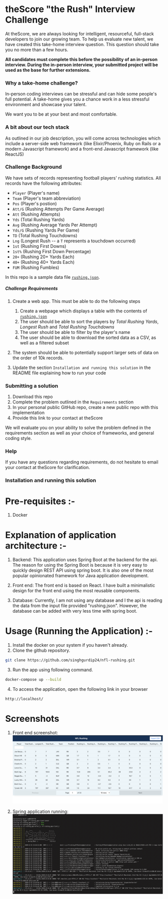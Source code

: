 # theScore "the Rush" Interview Challenge
At theScore, we are always looking for intelligent, resourceful, full-stack developers to join our growing team. To help us evaluate new talent, we have created this take-home interview question. This question should take you no more than a few hours.

**All candidates must complete this before the possibility of an in-person interview. During the in-person interview, your submitted project will be used as the base for further extensions.**

### Why a take-home challenge?
In-person coding interviews can be stressful and can hide some people's full potential. A take-home gives you a chance work in a less stressful environment and showcase your talent.

We want you to be at your best and most comfortable.

### A bit about our tech stack
As outlined in our job description, you will come across technologies which include a server-side web framework (like Elixir/Phoenix, Ruby on Rails or a modern Javascript framework) and a front-end Javascript framework (like ReactJS)

### Challenge Background
We have sets of records representing football players' rushing statistics. All records have the following attributes:
* `Player` (Player's name)
* `Team` (Player's team abbreviation)
* `Pos` (Player's postion)
* `Att/G` (Rushing Attempts Per Game Average)
* `Att` (Rushing Attempts)
* `Yds` (Total Rushing Yards)
* `Avg` (Rushing Average Yards Per Attempt)
* `Yds/G` (Rushing Yards Per Game)
* `TD` (Total Rushing Touchdowns)
* `Lng` (Longest Rush -- a `T` represents a touchdown occurred)
* `1st` (Rushing First Downs)
* `1st%` (Rushing First Down Percentage)
* `20+` (Rushing 20+ Yards Each)
* `40+` (Rushing 40+ Yards Each)
* `FUM` (Rushing Fumbles)

In this repo is a sample data file [`rushing.json`](/rushing.json).

##### Challenge Requirements
1. Create a web app. This must be able to do the following steps
    1. Create a webpage which displays a table with the contents of [`rushing.json`](/rushing.json)
    2. The user should be able to sort the players by _Total Rushing Yards_, _Longest Rush_ and _Total Rushing Touchdowns_
    3. The user should be able to filter by the player's name
    4. The user should be able to download the sorted data as a CSV, as well as a filtered subset
    
2. The system should be able to potentially support larger sets of data on the order of 10k records.

3. Update the section `Installation and running this solution` in the README file explaining how to run your code

### Submitting a solution
1. Download this repo
2. Complete the problem outlined in the `Requirements` section
3. In your personal public GitHub repo, create a new public repo with this implementation
4. Provide this link to your contact at theScore

We will evaluate you on your ability to solve the problem defined in the requirements section as well as your choice of frameworks, and general coding style.

### Help
If you have any questions regarding requirements, do not hesitate to email your contact at theScore for clarification.

### Installation and running this solution

# Pre-requisites :-
1. Docker

# Explanation of application architecture :-

1. Backend: This application uses Spring Boot at the backend for the api. The reason for using the Spring Boot is because it is very easy to quickly design REST API using spring boot. It is also one of the most popular opinionated framework for Java application development.

2. Front end: The front end is based on React. I have built a minimalistic design for the front end using the most reusable components.

3. Database: Currently, I am not using any database and I the api is reading the data from the input file provided "rushing.json". However, the database can be added with very less time with spring boot.

# Usage (Running the Application) :-
1. Install the docker on your system if you haven't already.
2. Clone the github repository.
```bash
git clone https://github.com/singhgurdip24/nfl-rushing.git
```
3. Run the app using following command.
```bash
docker-compose up --build
```
4. To access the application, open the following link in your browser
```
http://localhost/
```
# Screenshots

1. Front end screenshot:
![alt text](https://github.com/singhgurdip24/nfl-rushing/blob/main/screenshots/Front%20end.png?raw=true)

2. Spring application running:
![alt text](https://github.com/singhgurdip24/nfl-rushing/blob/main/screenshots/Docker%20screenshot.png?raw=true)